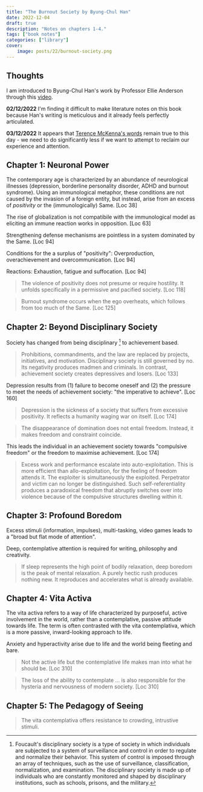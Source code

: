 ```yaml
---
title: "The Burnout Society by Byung-Chul Han"
date: 2022-12-04
draft: true
description: "Notes on chapters 1-4."
tags: ["book notes"]
categories: ["library"]
cover:
    image: posts/22/burnout-society.png
---
```


## Thoughts
I am introduced to Byung-Chul Han's work by Professor Ellie Anderson through this [video](https://www.youtube.com/watch?v=_qikrYBd4tw). 

**02/12/2022**
I'm finding it difficult to make literature notes on this book because Han's writing is meticulous and it already feels perfectly articulated. 

**03/12/2022**
It appears that [Terence McKenna's words](https://www.youtube.com/watch?v=Eb_UJrefejU) remain true to this day - we need to do significantly less if we want to attempt to reclaim our experience and attention.

## Chapter 1: Neuronal Power
The contemporary age is characterized by an abundance of neurological illnesses (depression, borderline personality disorder, ADHD and burnout syndrome). Using an immunological metaphor, these conditions are not caused by the invasion of a foreign entity, but instead, arise from an excess of *positivity* or the (immunologically) Same. [Loc 38]

The rise of globalization is not compatibile with the immunological model as eliciting an immune reaction works in opposition. [Loc 63] 

Strengthening defense mechanisms are pointless in a system dominated by the Same. [Loc 94]

Conditions for the a surplus of "positivity": Overproduction, overachievement and overcommunication. [Loc 94]

Reactions: Exhaustion, fatigue and suffocation. [Loc 94]

> The violence of positivity does not presume or require hostility. It unfolds specifically in a permissive and pacified society. [Loc 118]

> Burnout syndrome occurs when the ego overheats, which follows from too much of the Same. [Loc 125]

## Chapter 2: Beyond Disciplinary Society

Society has changed from being disciplinary [^1] to achievement based.

> Prohibitions, commandments, and the law are replaced by projects, initiatives, and motivation. Disciplinary society is still governed by no. Its negativity produces madmen and criminals. In contrast, achievement society creates depressives and losers. [Loc 133]

Depression results from (1) failure to become oneself and (2) the pressure to meet the needs of achievement society: "the imperative to achieve". [Loc 160]

> Depression is the sickness of a society that suffers from excessive positivity. It reflects a humanity waging war on itself. [Loc 174]

> The disappearance of domination does not entail freedom. Instead, it makes freedom and constraint coincide.

This leads the individual in an achievement society towards "compulsive freedom" or the freedom to maximise achievement. [Loc 174]

> Excess work and performance escalate into auto-exploitation. This is more efficient than allo-exploitation, for the feeling of freedom attends it. The exploiter is simultaneously the exploited. Perpetrator and victim can no longer be distinguished. Such self-referentiality produces a paradoxical freedom that abruptly switches over into violence because of the compulsive structures dwelling within it.

## Chapter 3: Profound Boredom

Excess stimuli (information, impulses), multi-tasking, video games leads to a "broad but flat mode of attention".

Deep, contemplative attention is required for writing, philosophy and creativity. 

> If sleep represents the high point of bodily relaxation, deep boredom is the peak of mental relaxation. A purely hectic rush produces nothing new. It reproduces and accelerates what is already available.


## Chapter 4: Vita Activa

The vita activa refers to a way of life characterized by purposeful, active involvement in the world, rather than a contemplative, passive attitude towards life. The term is often contrasted with the vita contemplativa, which is a more passive, inward-looking approach to life.

Anxiety and hyperactivity arise due to life and the world being fleeting and bare.

> Not the active life but the contemplative life makes man into what he should be. [Loc 310]

> The loss of the ability to contemplate ... is also responsible for the hysteria and nervousness of modern society. [Loc 310]


## Chapter 5: The Pedagogy of Seeing

>   The vita contemplativa offers resistance to crowding, intrustive stimuli.


[^1]: Foucault's disciplinary society is a type of society in which individuals are subjected to a system of surveillance and control in order to regulate and normalize their behavior. This system of control is imposed through an array of techniques, such as the use of surveillance, classification, normalization, and examination. The disciplinary society is made up of individuals who are constantly monitored and shaped by disciplinary institutions, such as schools, prisons, and the military.
